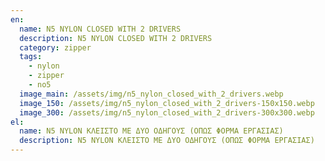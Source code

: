 ```yaml
---
en:
  name: N5 NYLON CLOSED WITH 2 DRIVERS
  description: N5 NYLON CLOSED WITH 2 DRIVERS
  category: zipper
  tags:
    - nylon
    - zipper
    - no5
  image_main: /assets/img/n5_nylon_closed_with_2_drivers.webp
  image_150: /assets/img/n5_nylon_closed_with_2_drivers-150x150.webp
  image_300: /assets/img/n5_nylon_closed_with_2_drivers-300x300.webp
el:
  name: N5 NYLON ΚΛΕΙΣΤΟ ΜΕ ΔΥΟ ΟΔΗΓΟΥΣ (ΟΠΩΣ ΦΟΡΜΑ ΕΡΓΑΣΙΑΣ)
  description: N5 NYLON ΚΛΕΙΣΤΟ ΜΕ ΔΥΟ ΟΔΗΓΟΥΣ (ΟΠΩΣ ΦΟΡΜΑ ΕΡΓΑΣΙΑΣ)
---
```

